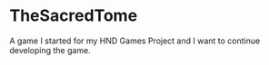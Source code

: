 # TheSacredTome
A game I started for my HND Games Project and I want to continue developing the game.
